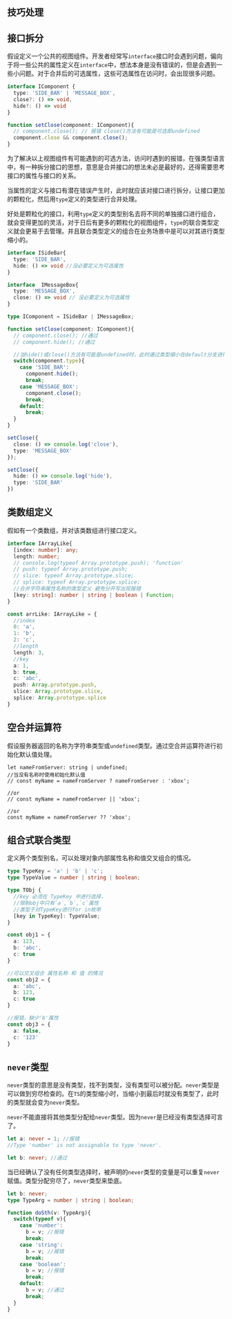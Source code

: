 ## 技巧处理

## 接口拆分
假设定义一个公共的视图组件。开发者经常写`interface`接口时会遇到问题，偏向于将一些公共的属性定义在`interface`中，想法本身是没有错误的，但是会遇到一些小问题。对于合并后的可选属性，这些可选属性在访问时，会出现很多问题。 
```ts
interface IComponent {
  type: 'SIDE_BAR' | 'MESSAGE_BOX',
  close?: () => void,
  hide?: () => void
}

function setClose(component: IComponent){
  // component.close(); // 报错 close()方法有可能是可选即undefined
  component.close && component.close();
}
```

为了解决以上视图组件有可能遇到的可选方法，访问时遇到的报错，在强类型语言中，有一种拆分接口的思想，意思是合并接口的想法未必是最好的，还得需要思考接口的属性与接口的关系。

当属性的定义与接口有潜在错误产生时，此时就应该对接口进行拆分，让接口更加的颗粒化，然后用`type`定义的类型进行合并处理。

好处是颗粒化的接口，利用`type`定义的类型别名去将不同的单独接口进行组合，就会变得更加的灵活，对于日后有更多的颗粒化的视图组件，`type`的联合类型定义就会更易于去管理。并且联合类型定义的组合在业务场景中是可以对其进行类型缩小的。
```ts
interface ISideBar{
  type: 'SIDE_BAR',
  hide: () => void //没必要定义为可选属性
}

interface  IMessageBox{
  type: 'MESSAGE_BOX',
  close: () => void // 没必要定义为可选属性
}

type IComponent = ISideBar | IMessageBox;

function setClose(component: IComponent){
  // component.close(); //通过
  // component.hide(); //通过

  //当hide()或close()方法有可能是undefined时，此时通过类型缩小在default分支进行处理
  switch(component.type){
    case 'SIDE_BAR':
      component.hide();
      break;
    case 'MESSAGE_BOX':
      component.close();
      break;
    default:
      break;
  }
}

setClose({
  close: () => console.log('close'),
  type: 'MESSAGE_BOX'
});

setClose({
  hide: () => console.log('hide'),
  type: 'SIDE_BAR'
})
```

## 类数组定义
假如有一个类数组，并对该类数组进行接口定义。
```ts
interface IArrayLike{
  [index: number]: any;
  length: number;
  // console.log(typeof Array.prototype.push); 'function'
  // push: typeof Array.prototype.push; 
  // slice: typeof Array.prototype.slice;
  // splice: typeof Array.prototype.splice;
  //合并字符串属性名称的类型定义 避免分开写出现报错 
  [key: string]: number | string | boolean | Function;
}

const arrLike: IArrayLike = {
  //index
  0: 'a',
  1: 'b',
  2: 'c',
  //length
  length: 3,
  //key
  a: 1,
  b: true,
  c: 'abc',
  push: Array.prototype.push,
  slice: Array.prototype.slice,
  splice: Array.prototype.splice
}
```

## 空合并运算符
假设服务器返回的名称为字符串类型或`undefined`类型。通过空合并运算符进行初始化默认值处理。
```TS
let nameFromServer: string | undefined;
//当没有名称时使用初始化默认值
// const myName = nameFromServer ? nameFromServer : 'xbox';

//or 
// const myName = nameFromServer || 'xbox';

//or 
const myName = nameFromServer ?? 'xbox';
```

## 组合式联合类型
定义两个类型别名，可以处理对象内部属性名称和值交叉组合的情况。
```ts
type TypeKey = 'a' | 'b' | 'c';
type TypeValue = number | string | boolean;

type TObj { 
  //key 必须在 TypeKey 中进行选择，
  //限制obj中只有`a`,`b`,`c`属性
  //类型于对TypeKey进行for in枚举
  [key in TypeKey]: TypeValue;
}

const obj1 = {
  a: 123,
  b: 'abc',
  c: true
}

//可以交叉组合 属性名称 和 值 的情况
const obj2 = {
  a: 'abc',
  b: 123,
  c: true
} 

//报错，缺少'b'属性
const obj3 = {
  a: false,
  c: '123'
}
```

## `never`类型
`never`类型的意思是没有类型，找不到类型，没有类型可以被分配。`never`类型是可以做到穷尽检查的。在`TS`的类型缩小时，当缩小到最后时就没有类型了，此时的类型就会变为`never`类型。

`never`不能直接将其他类型分配给`never`类型。因为`never`是已经没有类型选择可言了。
```ts
let a: never = 1; //报错
//Type 'number' is not assignable to type 'never'.

let b: never; //通过
```

当已经确认了没有任何类型选择时，被声明的`never`类型的变量是可以重复`never`赋值。类型分配穷尽了，`never`类型来垫底。
```ts
let b: never;
type TypeArg = number | string | boolean;

function doSth(v: TypeArg){
  switch(typeof v){
    case 'number':
      b = v; //报错
      break;
    case 'string':
      b = v; //报错
      break;
    case 'boolean':
      b = v; //报错
      break;
    default:
      b = v; //通过
      break;
  }
}
```